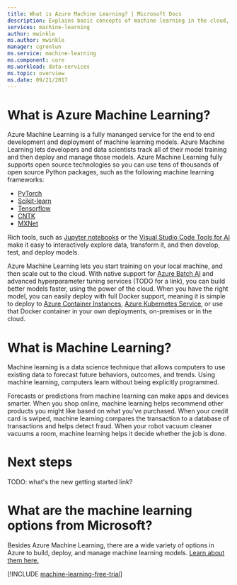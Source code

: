 ```yaml
---
title: What is Azure Machine Learning? | Microsoft Docs
description: Explains basic concepts of machine learning in the cloud, describes what you can use it for, and defines machine learning terms. Overview of Azure Machine Learning -- an integrated, end-to-end data science solution for professional data scientists to develop, experiment and deploy advanced analytics applications at cloud scale.
services: machine-learning
author: mwinkle
ms.author: mwinkle
manager: cgronlun
ms.service: machine-learning
ms.component: core
ms.workload: data-services
ms.topic: overview
ms.date: 09/21/2017
---
```


# What is Azure Machine Learning?

Azure Machine Learning is a fully mananged service for the end to end development and deployment of machine learning models.  Azure Machine Learning lets developers and data scientists track all of their model training and then deploy and manage those models. Azure Machine Learning fully supports open source technologies so you can use tens of thousands of open source Python packages, such as the following machine learning frameworks: 
- [PyTorch](https://pytorch.org)
- [Scikit-learn](http://scikit-learn.org/stable/)
- [Tensorflow](https://www.tensorflow.org)
- [CNTK](https://www.microsoft.com/en-us/cognitive-toolkit/)
- [MXNet](http://mxnet.io)

Rich tools, such as [Jupyter notebooks](http://jupyter.org) or the [Visual Studio Code Tools for AI](https://www.microsoft.com/en-us/research/project/visual-studio-code-tools-ai/) make it easy to interactively explore data, transform it, and then develop, test, and deploy models.  

Azure Machine Learning lets you start training on your local machine, and then scale out to the cloud.  With native support for [Azure Batch AI](https://azure.microsoft.com/en-us/services/batch-ai/) and advanced hyperparameter tuning services (TODO for a link), you can build better models faster, using the power of the cloud.  When you have the right model, you can easily deploy with full Docker support, meaning it is simple to deploy to [Azure Container Instances](https://azure.microsoft.com/en-us/services/container-instances/), [Azure Kubernetes Service](https://azure.microsoft.com/en-us/services/kubernetes-service/), or use that Docker container in your own deployments, on-premises or in the cloud. 

# What is Machine Learning?

Machine learning is a data science technique that allows computers to use existing data to forecast future behaviors, outcomes, and trends. Using machine learning, computers learn without being explicitly programmed.

Forecasts or predictions from machine learning can make apps and devices smarter. When you shop online, machine learning helps recommend other products you might like based on what you've purchased. When your credit card is swiped, machine learning compares the transaction to a database of transactions and helps detect fraud. When your robot vacuum cleaner vacuums a room, machine learning helps it decide whether the job is done.

# Next steps

TODO: what's the new getting started link? 


# What are the machine learning options from Microsoft?

Besides Azure Machine Learning, there are a wide variety of options in Azure to build, deploy, and manage machine learning models. [Learn about them here.](./overview-more-machine-learning.md)

[!INCLUDE [machine-learning-free-trial](../../../includes/machine-learning-free-trial.md)]

